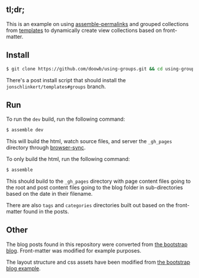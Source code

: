 ## tl;dr;

This is an example on using [assemble-permalinks](https://github.com/assemble/assemble-permalinks) and grouped collections from [templates](https://github.com/jonschlinkert/templates) to dynamically create view collections based on front-matter.

## Install

```sh
$ git clone https://github.com/doowb/using-groups.git && cd using-groups && npm i
```

There's a post install script that should install the `jonschlinkert/templates#groups` branch.

## Run

To run the `dev` build, run the following command:

```sh
$ assemble dev
```

This will build the html, watch source files, and server the `_gh_pages` directory through [browser-sync](http://www.browsersync.io/).

To only build the html, run the following command:

```sh
$ assemble
```

This should build to the `_gh_pages` directory with page content files going to the root and post content files going to the blog folder in sub-directories based on the date in their filename.

There are also `tags` and `categories` directories built out based on the front-matter found in the posts.

## Other

The blog posts found in this repository were converted from [the bootstrap blog](https://github.com/twbs/bootstrap-blog/tree/gh-pages/_posts). Front-matter was modified for example purposes.

The layout structure and css assets have been modified from [the bootstrap blog example](https://github.com/twbs/bootstrap/tree/master/docs/examples/blog).